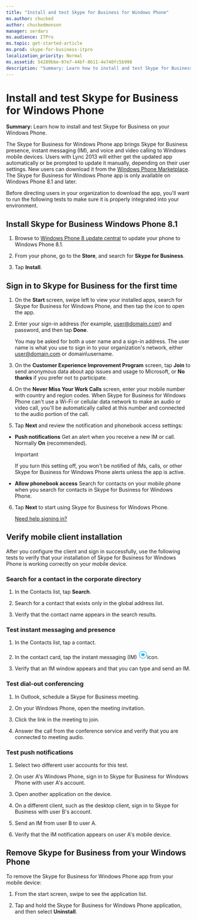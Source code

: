 ```yaml
---
title: "Install and test Skype for Business for Windows Phone"
ms.author: chucked
author: chuckedmonson
manager: serdars
ms.audience: ITPro
ms.topic: get-started-article
ms.prod: skype-for-business-itpro
localization_priority: Normal
ms.assetid: 54289bbe-97e7-44bf-8611-4e740fc5b998
description: "Summary: Learn how to install and test Skype for Business on your Windows Phone."
---
```


# Install and test Skype for Business for Windows Phone
 
**Summary:** Learn how to install and test Skype for Business on your Windows Phone.
  
The Skype for Business for Windows Phone app brings Skype for Business presence, instant messaging (IM), and voice and video calling to Windows mobile devices. Users with Lync 2013 will either get the updated app automatically or be prompted to update it manually, depending on their user settings. New users can download it from the [Windows Phone Marketplace](https://go.microsoft.com/fwlink/p/?linkid=231901). The Skype for Business for Windows Phone app is only available on Windows Phone 8.1 and later.
  
Before directing users in your organization to download the app, you'll want to run the following tests to make sure it is properly integrated into your environment. 
  
## Install Skype for Business Windows Phone 8.1

1. Browse to [Windows Phone 8 update central](https://www.windowsphone.com/en-us/how-to/wp8/update-central) to update your phone to Windows Phone 8.1.
    
2. From your phone, go to the **Store**, and search for **Skype for Business**.
    
3. Tap **Install**. 
    
## Sign in to Skype for Business for the first time

1. On the **Start** screen, swipe left to view your installed apps, search for Skype for Business for Windows Phone, and then tap the icon to open the app.
    
2. Enter your sign-in address (for example, user@domain.com) and password, and then tap **Done**.
    
     You may be asked for both a user name and a sign-in address. The user name is what you use to sign in to your organization's network, either user@domain.com or domain\username.
    
3. On the **Customer Experience Improvement Program** screen, tap **Join** to send anonymous data about app issues and usage to Microsoft, or **No thanks** if you prefer not to participate.
    
4. On the **Never Miss Your Work Calls** screen, enter your mobile number with country and region codes. When Skype for Business for Windows Phone can't use a Wi-Fi or cellular data network to make an audio or video call, you'll be automatically called at this number and connected to the audio portion of the call.
    
5. Tap **Next** and review the notification and phonebook access settings:
    
  - **Push notifications** Get an alert when you receive a new IM or call. Normally **On** (recommended).
    
    > [!IMPORTANT]
    > If you turn this setting off, you won't be notified of IMs, calls, or other Skype for Business for Windows Phone alerts unless the app is active. 
  
  - **Allow phonebook access** Search for contacts on your mobile phone when you search for contacts in Skype for Business for Windows Phone.
    
6. Tap **Next** to start using Skype for Business for Windows Phone.
    
    [Need help signing in?](https://support.office.com/article/6b827683-ad55-471a-bd4b-3d4ec098bf75)
    
## Verify mobile client installation

After you configure the client and sign in successfully, use the following tests to verify that your installation of Skype for Business for Windows Phone is working correctly on your mobile device.
  
### Search for a contact in the corporate directory

1. In the Contacts list, tap **Search**.
    
2. Search for a contact that exists only in the global address list.
    
3. Verify that the contact name appears in the search results.
    
### Test instant messaging and presence

1. In the Contacts list, tap a contact.
    
2. In the contact card, tap the instant messaging (IM) ![Icon for instant messaging in Skype for Business](../../media/90f8d5fa-7968-4ef7-bf5b-dddf9b893905.png)icon.
    
3. Verify that an IM window appears and that you can type and send an IM.
    
### Test dial-out conferencing

1. In Outlook, schedule a Skype for Business meeting.
    
2. On your Windows Phone, open the meeting invitation.
    
3. Click the link in the meeting to join.
    
4. Answer the call from the conference service and verify that you are connected to meeting audio.
    
### Test push notifications

1. Select two different user accounts for this test. 
    
2. On user A's Windows Phone, sign in to Skype for Business for Windows Phone with user A's account.
    
3. Open another application on the device.
    
4. On a different client, such as the desktop client, sign in to Skype for Business with user B's account.
    
5. Send an IM from user B to user A.
    
6. Verify that the IM notification appears on user A's mobile device.
    
## Remove Skype for Business from your Windows Phone

To remove the Skype for Business for Windows Phone app from your mobile device: 
  
1. From the start screen, swipe to see the application list. 
    
2. Tap and hold the Skype for Business for Windows Phone application, and then select **Uninstall**.
    


